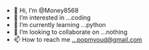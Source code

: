 - 👋 Hi, I’m @Money8568
- 👀 I’m interested in ...coding
- 🌱 I’m currently learning ...python
- 💞️ I’m looking to collaborate on ...nothing
- 📫 How to reach me ...popmyoud@gmail.com

<!---
Money8568/Money8568 is a ✨ special ✨ repository because its `README.md` (this file) appears on your GitHub profile.
You can click the Preview link to take a look at your changes.
--->
